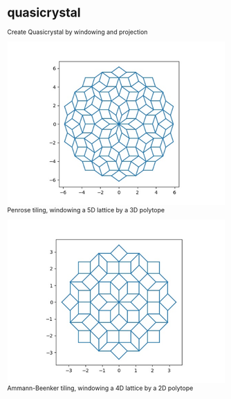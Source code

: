 # quasicrystal
Create Quasicrystal by windowing and projection

![alt text](penrose.jpg "")
Penrose tiling, windowing a 5D lattice by a 3D polytope


![alt text](AmmBeen2.jpg "") 
Ammann-Beenker tiling, windowing a 4D lattice by a 2D polytope

